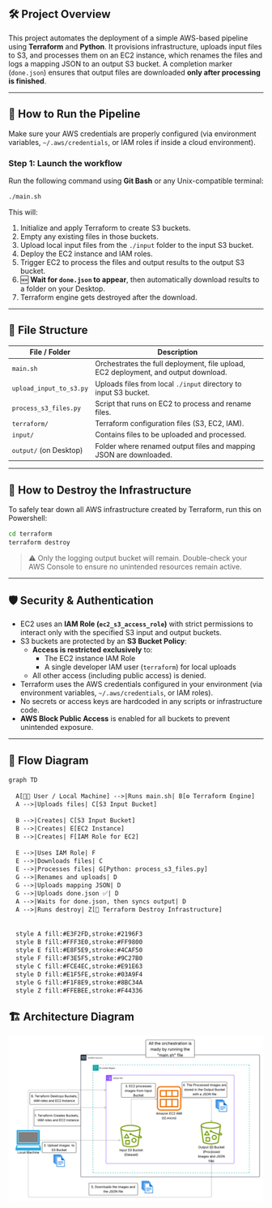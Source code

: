 ## 🛠️ Project Overview

This project automates the deployment of a simple AWS-based pipeline using **Terraform** and **Python**. It provisions infrastructure, uploads input files to S3, and processes them on an EC2 instance, which renames the files and logs a mapping JSON to an output S3 bucket. A completion marker (`done.json`) ensures that output files are downloaded **only after processing is finished**.

---

## 🚀 How to Run the Pipeline

Make sure your AWS credentials are properly configured (via environment variables, `~/.aws/credentials`, or IAM roles if inside a cloud environment).

### Step 1: Launch the workflow
Run the following command using **Git Bash** or any Unix-compatible terminal:

```bash
./main.sh
```

This will:
1. Initialize and apply Terraform to create S3 buckets.
2. Empty any existing files in those buckets.
3. Upload local input files from the `./input` folder to the input S3 bucket.
4. Deploy the EC2 instance and IAM roles.
5. Trigger EC2 to process the files and output results to the output S3 bucket.
6. 🆕 **Wait for `done.json` to appear**, then automatically download results to a folder on your Desktop.
7. Terraform engine gets destroyed after the download.

---

## 📂 File Structure

| File / Folder            | Description |
|--------------------------|-------------|
| `main.sh`                | Orchestrates the full deployment, file upload, EC2 deployment, and output download. |
| `upload_input_to_s3.py`  | Uploads files from local `./input` directory to input S3 bucket. |
| `process_s3_files.py`    | Script that runs on EC2 to process and rename files. |
| `terraform/`             | Terraform configuration files (S3, EC2, IAM). |
| `input/`                 | Contains files to be uploaded and processed. |
| `output/` (on Desktop)   | Folder where renamed output files and mapping JSON are downloaded. |

---

## 🧹 How to Destroy the Infrastructure

To safely tear down all AWS infrastructure created by Terraform, run this on Powershell:

```bash
cd terraform
terraform destroy
```

> ⚠️ Only the logging output bucket will remain. Double-check your AWS Console to ensure no unintended resources remain active.

---

## 🛡️ Security & Authentication

- EC2 uses an **IAM Role (`ec2_s3_access_role`)** with strict permissions to interact only with the specified S3 input and output buckets.
- S3 buckets are protected by an **S3 Bucket Policy**:
  - **Access is restricted exclusively** to:
    - The EC2 instance IAM Role
    - A single developer IAM user (`terraform`) for local uploads
  - All other access (including public access) is denied.
- Terraform uses the AWS credentials configured in your environment (via environment variables, `~/.aws/credentials`, or IAM roles).
- No secrets or access keys are hardcoded in any scripts or infrastructure code.
- **AWS Block Public Access** is enabled for all buckets to prevent unintended exposure.

---

## 🔄 Flow Diagram

```mermaid
graph TD

  A[👨‍💻 User / Local Machine] -->|Runs main.sh| B[⚙️ Terraform Engine]
  A -->|Uploads files| C[S3 Input Bucket]

  B -->|Creates| C[S3 Input Bucket]
  B -->|Creates| E[EC2 Instance]
  B -->|Creates| F[IAM Role for EC2]

  E -->|Uses IAM Role| F
  E -->|Downloads files| C
  E -->|Processes files| G[Python: process_s3_files.py]
  G -->|Renames and uploads| D
  G -->|Uploads mapping JSON| D
  G -->|Uploads done.json ✅| D
  A -->|Waits for done.json, then syncs output| D
  A -->|Runs destroy| Z[🧹 Terraform Destroy Infrastructure]


  style A fill:#E3F2FD,stroke:#2196F3
  style B fill:#FFF3E0,stroke:#FF9800
  style E fill:#E8F5E9,stroke:#4CAF50
  style F fill:#F3E5F5,stroke:#9C27B0
  style C fill:#FCE4EC,stroke:#E91E63
  style D fill:#E1F5FE,stroke:#03A9F4
  style G fill:#F1F8E9,stroke:#8BC34A
  style Z fill:#FFEBEE,stroke:#F44336
```
## 🏗️ Architecture Diagram

![Architecture Diagram](diagram.png)